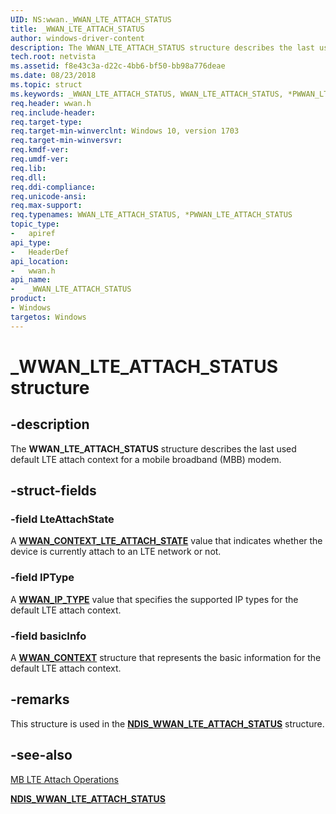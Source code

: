 ```yaml
---
UID: NS:wwan._WWAN_LTE_ATTACH_STATUS
title: _WWAN_LTE_ATTACH_STATUS
author: windows-driver-content
description: The WWAN_LTE_ATTACH_STATUS structure describes the last used default LTE attach context for a mobile broadband (MBB) modem.
tech.root: netvista
ms.assetid: f8e43c3a-d22c-4bb6-bf50-bb98a776deae
ms.date: 08/23/2018
ms.topic: struct
ms.keywords: _WWAN_LTE_ATTACH_STATUS, WWAN_LTE_ATTACH_STATUS, *PWWAN_LTE_ATTACH_STATUS, 
req.header: wwan.h
req.include-header:
req.target-type:
req.target-min-winverclnt: Windows 10, version 1703
req.target-min-winversvr:
req.kmdf-ver:
req.umdf-ver:
req.lib:
req.dll:
req.ddi-compliance:
req.unicode-ansi:
req.max-support:
req.typenames: WWAN_LTE_ATTACH_STATUS, *PWWAN_LTE_ATTACH_STATUS
topic_type: 
-	apiref
api_type: 
-	HeaderDef
api_location: 
-	wwan.h
api_name: 
-	_WWAN_LTE_ATTACH_STATUS
product: 
- Windows
targetos: Windows
---
```


# _WWAN_LTE_ATTACH_STATUS structure

## -description

The **WWAN_LTE_ATTACH_STATUS** structure describes the last used default LTE attach context for a mobile broadband (MBB) modem.

## -struct-fields

### -field LteAttachState

A [**WWAN_CONTEXT_LTE_ATTACH_STATE**](ne-wwan-_wwan_context_lte_attach_state.md) value that indicates whether the device is currently attach to an LTE network or not.
 
### -field IPType

A [**WWAN_IP_TYPE**](ne-wwan-_wwan_ip_type.md) value that specifies the supported IP types for the default LTE attach context.
 
### -field basicInfo

A [**WWAN_CONTEXT**](ns-wwan-_wwan_context.md) structure that represents the basic information for the default LTE attach context.

## -remarks

This structure is used in the [**NDIS_WWAN_LTE_ATTACH_STATUS**](../ndiswwan/ns-ndiswwan-_ndis_wwan_lte_attach_status.md) structure.

## -see-also

[MB LTE Attach Operations](https://docs.microsoft.com/windows-hardware/drivers/network/mb-lte-attach-operations)

[**NDIS_WWAN_LTE_ATTACH_STATUS**](../ndiswwan/ns-ndiswwan-_ndis_wwan_lte_attach_status.md)

